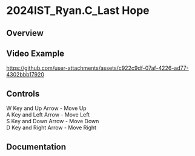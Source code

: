 # 2024IST_Ryan.C_Last Hope

## Overview



## Video Example

https://github.com/user-attachments/assets/c922c9df-07af-4226-ad77-4302bbb17920

## Controls

W Key and Up Arrow - Move Up<br/>A Key and Left Arrow - Move Left<br/>S Key and Down Arrow - Move Down<br/>D Key and Right Arrow - Move Right

## Documentation

